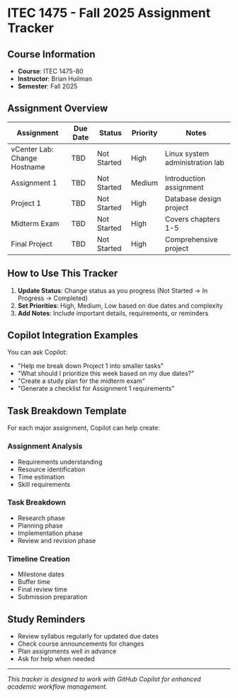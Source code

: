 # ITEC 1475 - Fall 2025 Assignment Tracker

## Course Information
- **Course**: ITEC 1475-80
- **Instructor**: Brian Huilman
- **Semester**: Fall 2025

## Assignment Overview

| Assignment | Due Date | Status | Priority | Notes |
|------------|----------|--------|----------|-------|
| vCenter Lab: Change Hostname | TBD | Not Started | High | Linux system administration lab |
| Assignment 1 | TBD | Not Started | Medium | Introduction assignment |
| Project 1 | TBD | Not Started | High | Database design project |
| Midterm Exam | TBD | Not Started | High | Covers chapters 1-5 |
| Final Project | TBD | Not Started | High | Comprehensive project |

## How to Use This Tracker

1. **Update Status**: Change status as you progress (Not Started → In Progress → Completed)
2. **Set Priorities**: High, Medium, Low based on due dates and complexity
3. **Add Notes**: Include important details, requirements, or reminders

## Copilot Integration Examples

You can ask Copilot:
- "Help me break down Project 1 into smaller tasks"
- "What should I prioritize this week based on my due dates?"
- "Create a study plan for the midterm exam"
- "Generate a checklist for Assignment 1 requirements"

## Task Breakdown Template

For each major assignment, Copilot can help create:

### Assignment Analysis
- Requirements understanding
- Resource identification
- Time estimation
- Skill requirements

### Task Breakdown
- Research phase
- Planning phase
- Implementation phase
- Review and revision phase

### Timeline Creation
- Milestone dates
- Buffer time
- Final review time
- Submission preparation

## Study Reminders

- Review syllabus regularly for updated due dates
- Check course announcements for changes
- Plan assignments well in advance
- Ask for help when needed

---

*This tracker is designed to work with GitHub Copilot for enhanced academic workflow management.*